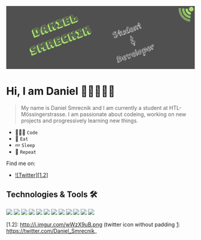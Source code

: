 ![Header](https://github.com/DanielSmrecnik/DanielSmrecnik/blob/main/images/Github%20Banner.jpg "Header")
# Hi, I am Daniel 👋🏻🧑🏻‍💻

> My name is Daniel Smrecnik and I am currently a student at HTL-Mössingerstrasse. I am passionate about codeing, working on 
new projects and progressively learning new things.

- 🧑🏻‍💻 `Code`
- 🍴    `Eat`
- 💤    `Sleep`
- 🔁    `Repeat`

 Find me on: 
 - [![Twitter][1.2]][1]

## Technologies & Tools 🛠
![](https://img.shields.io/badge/OS-MacOs-informational?style=flat&logo=apple&logoColor=white&color=0099ff)
![](https://img.shields.io/badge/OS-Linux-informational?style=flat&logo=linux&logoColor=white&color=0099ff)
![](https://img.shields.io/badge/Music-Spotify-informational?style=flat&logo=spotify&logoColor=white&color=0099ff)
![](https://img.shields.io/badge/Editor-VsCode-informational?style=flat&logo=visual-studio-code&logoColor=white&color=0099ff)
![](https://img.shields.io/badge/Shell-Bash-informational?style=flat&logo=gnu-bash&logoColor=white&color=0099ff)
![](https://img.shields.io/badge/Tool-Postman-informational?style=flat&logo=postman&logoColor=white&color=0099ff)
![](https://img.shields.io/badge/Code-JavaScript-informational?style=flat&logo=javascript&logoColor=white&color=0099ff)
![](https://img.shields.io/badge/Code-TypeScript-informational?style=flat&logo=typescript&logoColor=white&color=0099ff)
![](https://img.shields.io/badge/Code-Java-informational?style=flat&logo=java&logoColor=white&color=0099ff)
![](https://img.shields.io/badge/Framework-NestJs-informational?style=flat&logo=nestjs&logoColor=white&color=0099ff)
![](https://img.shields.io/badge/Tools-Docker-informational?style=flat&logo=docker&logoColor=white&color=0099ff)
![](https://img.shields.io/badge/Code-MySQL-informational?style=flat&logo=mysql&logoColor=white&color=0099ff)

[1.2]: http://i.imgur.com/wWzX9uB.png (twitter icon without padding
[1]: https://twitter.com/Daniel_Smrecnik_

<!-- links to your social media -->
[1]: http://i.imgur.com/wWzX9uB.png
[2]: https://twitter.com/Daniel_Smrecnik_
